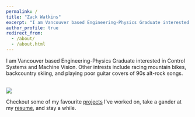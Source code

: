 ```yaml
---
permalink: /
title: "Zack Watkins"
excerpt: "I am Vancouver based Engineering-Physics Graduate interested in Control Systems and Machine Vision"
author_profile: true
redirect_from: 
  - /about/
  - /about.html
---
```

I am Vancouver based Engineering-Physics Graduate interested in Control Systems and Machine Vision. Other intrests include racing mountain bikes, backcountry skiing, and playing poor guitar covers of 90s alt-rock songs.

<br/><img src='/images/skiing2.jpg'>

Checkout some of my favourite [projects](/portfolio) I've worked on, take a gander at my [resume](/cv), and stay a while.


